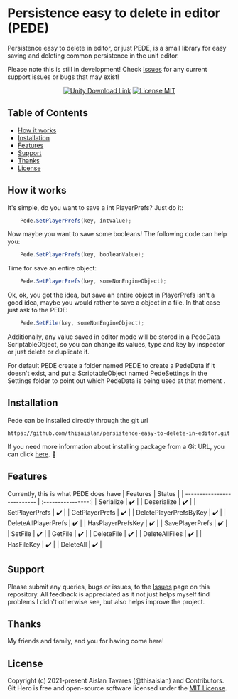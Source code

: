 # Persistence easy to delete in editor (PEDE) 

Persistence easy to delete in editor, or just PEDE, is a small library for easy saving and deleting common persistence in the unit editor.

Please note this is still in development! Check [Issues](https://github.com/thisaislan/persistence-easy-to-delete-in-editor/issues) for any current support issues or bugs that may exist!


<p align="center">
    <a href="https://unity3d.com/get-unity/download">
        <img src="https://img.shields.io/badge/unity-tools-blue" alt="Unity Download Link"></a>
    <a href="https://github.com/thisaislan/persistence-easy-to-delete-in-editor/blob/main/LICENSE.md">
        <img src="https://img.shields.io/badge/License-MIT-brightgreen.svg" alt="License MIT"></a>
</p>


## Table of Contents
- [How it works](#How-it-works)
- [Installation](#Installation)
- [Features](#Features)
- [Support](#Support)
- [Thanks](#Thanks)
- [License](#License)


## How it works

It's simple, do you want to save a int PlayerPrefs? Just do it:
```csharp
    Pede.SetPlayerPrefs(key, intValue);
```

Now maybe you want to save some booleans! The following code can help you:
```csharp
    Pede.SetPlayerPrefs(key, booleanValue);
```

Time for save an entire object:
```csharp
    Pede.SetPlayerPrefs(key, someNonEngineObject);
```

Ok, ok, you got the idea, but save an entire object in PlayerPrefs isn't a good idea, maybe you would rather to save a object in a file. In that case just ask to the PEDE:
```csharp
    Pede.SetFile(key, someNonEngineObject);
```

Additionally, any value saved in editor mode will be stored in a PedeData ScriptableObject, so you can change its values, type and key by inspector or just delete or duplicate it.

For default PEDE create a folder named PEDE to create a PedeData if it doesn't exist, and put a ScriptableObject named PedeSettings in the Settings folder to point out which PedeData is being used at that moment .

## Installation

Pede can be installed directly through the git url
```
https://github.com/thisaislan/persistence-easy-to-delete-in-editor.git
```

If you need more information about installing package from a Git URL, you can click [here](https://docs.unity3d.com/Manual/upm-ui-giturl.html). :slightly_smiling_face:


## Features

Currently, this is what PEDE does have
| Features                   |       Status      |
| -------------------------- | :----------------:|
| Serialize                  |         ✔️         |
| Deserialize                |         ✔️         |
| SetPlayerPrefs             |         ✔️         |
| GetPlayerPrefs             |         ✔️         |
| DeletePlayerPrefsByKey     |         ✔️         |
| DeleteAllPlayerPrefs       |         ✔️         |
| HasPlayerPrefsKey          |         ✔️         |
| SavePlayerPrefs            |         ✔️         |
| SetFile                    |         ✔️         |
| GetFile                    |         ✔️         |
| DeleteFile                 |         ✔️         |
| DeleteAllFiles             |         ✔️         |
| HasFileKey                 |         ✔️         |
| DeleteAll                  |         ✔️         |


## Support
Please submit any queries, bugs or issues, to the [Issues](https://github.com/thisaislan/persistence-easy-to-delete-in-editor/issues) page on this repository. All feedback is appreciated as it not just helps myself find problems I didn't otherwise see, but also helps improve the project.


## Thanks
My friends and family, and you for having come here!


## License
Copyright (c) 2021-present Aislan Tavares (@thisaislan) and Contributors. Git Hero is free and open-source software licensed under the [MIT License](https://github.com/thisaislan/persistence-easy-to-delete-in-editor/blob/main/LICENSE.md).